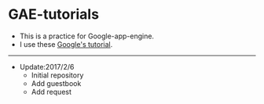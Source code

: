 # GAE-tutorials

* This is a practice for Google-app-engine.
* I use these [Google's tutorial](https://cloud.google.com/appengine/docs/python/).


---

* Update:2017/2/6
  - Initial repository
  - Add guestbook
  - Add request
